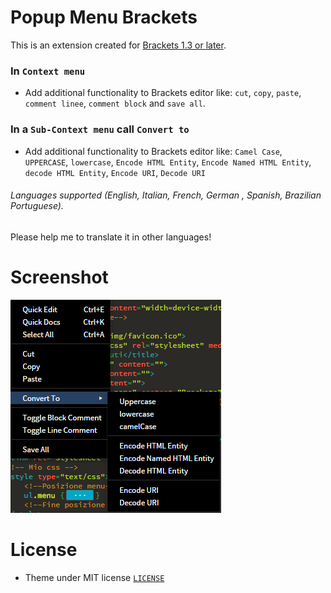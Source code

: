# Popup Menu Brackets


This is an extension created for [Brackets 1.3 or later](http://www.brackets.io/). 


### In `Context menu`

* Add additional functionality to Brackets editor like: `cut`, `copy`, `paste`,  `comment linee`, `comment block` and `save all`.

### In a `Sub-Context menu` call `Convert to`

* Add additional functionality to Brackets editor like: `Camel Case`, `UPPERCASE`, `lowercase`, `Encode HTML Entity`, `Encode Named HTML Entity`, `decode HTML Entity`, `Encode URI`, `Decode URI`



###### Languages supported (English, Italian, French, German , Spanish, Brazilian Portuguese).
Please help me to translate it in other languages!

# Screenshot

![Image 1](https://github.com/Denisov21/Popup-menu-extension/blob/master/screenshot/Image1.png)

# License

* Theme under MIT license [`LICENSE`](LICENSE)
